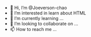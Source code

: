 - 👋 Hi, I’m @Joeverson-chao
- 👀 I’m interested in learn about HTML
- 🌱 I’m currently learning ...
- 💞️ I’m looking to collaborate on ...
- 📫 How to reach me ...

<!---
Joeverson-chao/Joeverson-chao is a ✨ special ✨ repository because its `README.md` (this file) appears on your GitHub profile.
You can click the Preview link to take a look at your changes.
--->
